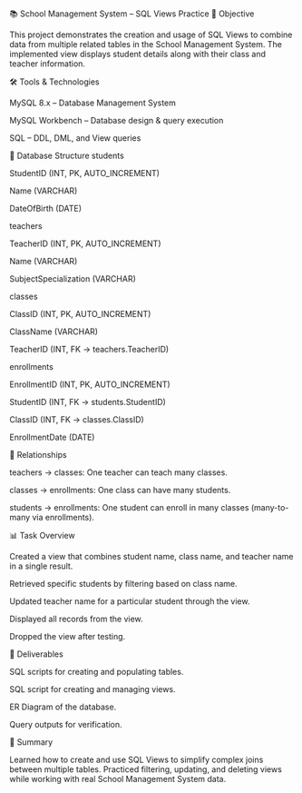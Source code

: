 📚 School Management System – SQL Views Practice
📌 Objective

This project demonstrates the creation and usage of SQL Views to combine data from multiple related tables in the School Management System. The implemented view displays student details along with their class and teacher information.

🛠️ Tools & Technologies

MySQL 8.x – Database Management System

MySQL Workbench – Database design & query execution

SQL – DDL, DML, and View queries

📁 Database Structure
students

StudentID (INT, PK, AUTO_INCREMENT)

Name (VARCHAR)

DateOfBirth (DATE)

teachers

TeacherID (INT, PK, AUTO_INCREMENT)

Name (VARCHAR)

SubjectSpecialization (VARCHAR)

classes

ClassID (INT, PK, AUTO_INCREMENT)

ClassName (VARCHAR)

TeacherID (INT, FK → teachers.TeacherID)

enrollments

EnrollmentID (INT, PK, AUTO_INCREMENT)

StudentID (INT, FK → students.StudentID)

ClassID (INT, FK → classes.ClassID)

EnrollmentDate (DATE)

🔗 Relationships

teachers → classes: One teacher can teach many classes.

classes → enrollments: One class can have many students.

students → enrollments: One student can enroll in many classes (many-to-many via enrollments).

📊 Task Overview

Created a view that combines student name, class name, and teacher name in a single result.

Retrieved specific students by filtering based on class name.

Updated teacher name for a particular student through the view.

Displayed all records from the view.

Dropped the view after testing.

📌 Deliverables

SQL scripts for creating and populating tables.

SQL script for creating and managing views.

ER Diagram of the database.

Query outputs for verification.

📌 Summary

Learned how to create and use SQL Views to simplify complex joins between multiple tables. Practiced filtering, updating, and deleting views while working with real School Management System data.
